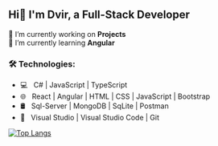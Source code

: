 <h2>Hi👋 I'm Dvir, a Full-Stack Developer </h2>

<p>
🔭 I’m currently working on <b>Projects</b> <br>
🌱 I’m currently learning <b>Angular</b>
</p>



<h3>🛠 Technologies: </h3>

- 💻 &nbsp; C# | JavaScript | TypeScript 
- 🌐 &nbsp; React | Angular | HTML | CSS | JavaScript | Bootstrap 
- 🛢 &nbsp; Sql-Server | MongoDB | SqLite | Postman 
- 🔧 &nbsp; Visual Studio | Visual Studio Code  | Git 


[![Top Langs](https://github-readme-stats.vercel.app/api/top-langs/?username=Dvir99&layout=compact&text_color=ffffff&bg_color=00b600&title_color=ffffff)](https://github.com/kumawatlalit912/github-readme-stats)



<!-- Github Stats
<img align="center" src="https://github-readme-stats.vercel.app/api?username=Dvir99&include_all_commits=true&count_private=true&show_icons=true&line_height=20&title_color=7A7ADB&icon_color=2234AE&text_color=D3D3D3&bg_color=0,000000,130F40" alt="Dvir's Github Stats">
-->

<!--
**Dvir99/Dvir99** is a ✨ _special_ ✨ repository because its `README.md` (this file) appears on your GitHub profile.

- 📫 How to reach me: ...
-->
